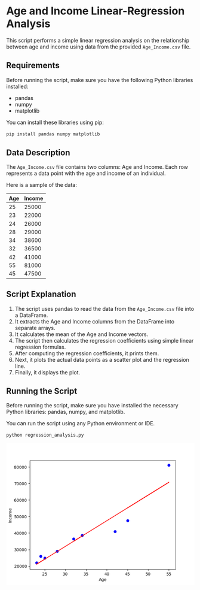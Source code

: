 # Age and Income Linear-Regression Analysis

This script performs a simple linear regression analysis on the relationship between age and income using data from the provided `Age_Income.csv` file.


## Requirements

Before running the script, make sure you have the following Python libraries installed:

- pandas
- numpy
- matplotlib

You can install these libraries using pip:

```bash
pip install pandas numpy matplotlib
```

## Data Description

The `Age_Income.csv` file contains two columns: Age and Income. Each row represents a data point with the age and income of an individual.

Here is a sample of the data:

| Age | Income |
|-----|--------|
| 25  | 25000  |
| 23  | 22000  |
| 24  | 26000  |
| 28  | 29000  |
| 34  | 38600  |
| 32  | 36500  |
| 42  | 41000  |
| 55  | 81000  |
| 45  | 47500  |

## Script Explanation

1. The script uses pandas to read the data from the `Age_Income.csv` file into a DataFrame.
2. It extracts the Age and Income columns from the DataFrame into separate arrays.
3. It calculates the mean of the Age and Income vectors.
4. The script then calculates the regression coefficients using simple linear regression formulas.
5. After computing the regression coefficients, it prints them.
6. Next, it plots the actual data points as a scatter plot and the regression line.
7. Finally, it displays the plot.

## Running the Script

Before running the script, make sure you have installed the necessary Python libraries: pandas, numpy, and matplotlib.

You can run the script using any Python environment or IDE.

```bash
python regression_analysis.py
```
![OUTPUT IMAGE](output.png)
